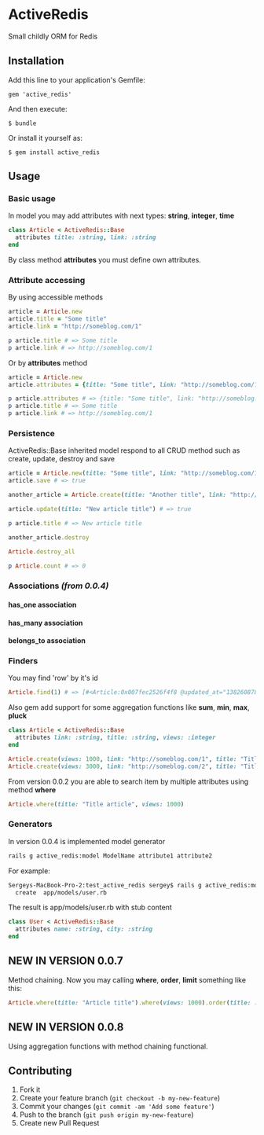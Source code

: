 # ActiveRedis

Small childly ORM for Redis

## Installation

Add this line to your application's Gemfile:

    gem 'active_redis'

And then execute:

    $ bundle

Or install it yourself as:

    $ gem install active_redis

## Usage

### Basic usage

In model you may add attributes with next types: __string__, __integer__, __time__

```ruby
class Article < ActiveRedis::Base
  attributes title: :string, link: :string
end
```

By class method __attributes__ you must define own attributes.

### Attribute accessing

By using accessible methods

```ruby
article = Article.new
article.title = "Some title"
article.link = "http://someblog.com/1"

p article.title # => Some title
p article.link # => http://someblog.com/1
```

Or by __attributes__ method

```ruby
article = Article.new
article.attributes = {title: "Some title", link: "http://someblog.com/1"}

p article.attributes # => {title: "Some title", link: "http://someblog.com/1"}
p article.title # => Some title
p article.link # => http://someblog.com/1
```

### Persistence

ActiveRedis::Base inherited model respond to all CRUD method such as create, update, destroy and save

```ruby
article = Article.new(title: "Some title", link: "http://someblog.com/1")
article.save # => true

another_article = Article.create(title: "Another title", link: "http://someblog.com/2") # => true

article.update(title: "New article title") # => true

p article.title # => New article title

another_article.destroy

Article.destroy_all

p Article.count # => 0
```

### Associations _(from 0.0.4)_

#### has_one association

#### has_many association

#### belongs_to association

### Finders

You may find 'row' by it's id

```ruby
Article.find(1) # => [#<Article:0x007fec2526f4f8 @updated_at="1382608780", @link="http://someblog.com/1", @id="1", @title="Some title", @created_at="1382608780">]
```

Also gem add support for some aggregation functions like __sum__, __min__, __max__, __pluck__

```ruby
class Article < ActiveRedis::Base
  attributes link: :string, title: :string, views: :integer
end

Article.create(views: 1000, link: "http://someblog.com/1", title: "Title article")
Article.create(views: 3000, link: "http://someblog.com/2", title: "Title article")

```

From version 0.0.2 you are able to search item by multiple attributes using method __where__

```ruby
Article.where(title: "Title article", views: 1000)
```

### Generators

In version 0.0.4 is implemented model generator

```bash
rails g active_redis:model ModelName attribute1 attribute2
```

For example:

```bash
Sergeys-MacBook-Pro-2:test_active_redis sergey$ rails g active_redis:model User name:string city:string
  create  app/models/user.rb
```

The result is app/models/user.rb with stub content

```ruby
class User < ActiveRedis::Base
  attributes name: :string, city: :string
end
```

## NEW IN VERSION 0.0.7

Method chaining. Now you may calling __where__, __order__, __limit__ something like this:

```ruby
Article.where(title: "Article title").where(views: 1000).order(title: :asc).limit(per_page: 20, page: 3)
```

## NEW IN VERSION 0.0.8

Using aggregation functions with method chaining functional.

## Contributing

1. Fork it
2. Create your feature branch (`git checkout -b my-new-feature`)
3. Commit your changes (`git commit -am 'Add some feature'`)
4. Push to the branch (`git push origin my-new-feature`)
5. Create new Pull Request
